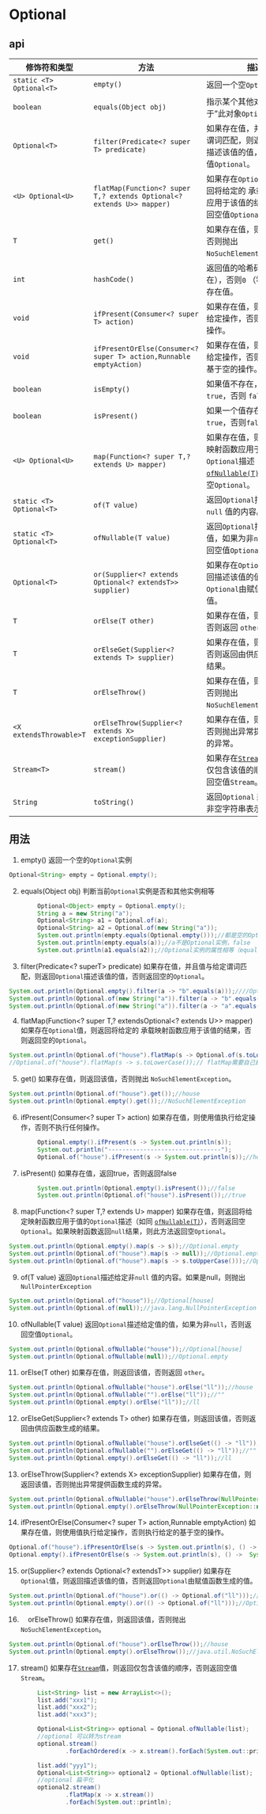 # Optional

## api

| 修饰符和类型             | 方法                                                         | 描述                                                         |
| ------------------------ | ------------------------------------------------------------ | ------------------------------------------------------------ |
| `static <T> Optional<T>` | `empty()`                                                    | 返回一个空`Optional`实例。                                   |
| `boolean`                | `equals(Object obj)`                                         | 指示某个其他对象是否“等于”此对象`Optional`。                 |
| `Optional<T>`            | `filter(Predicate<? super T> predicate)`                     | 如果存在值，并且值与给定谓词匹配，则返回`Optional`描述该值的值，否则返回空值`Optional`。 |
| `<U> Optional<U>`        | `flatMap(Function<? super T,? extends Optional<? extends U>> mapper)` | 如果存在`Optional`值，则返回将给定的 承载映射函数应用于该值的结果，否则返回空值`Optional`。 |
| `T`                      | `get()`                                                      | 如果存在值，则返回该值，否则抛出 `NoSuchElementException`。  |
| `int`                    | `hashCode()`                                                 | 返回值的哈希码（如果存在），否则`0` （零）如果不存在值。     |
| `void`                   | `ifPresent(Consumer<? super T> action)`                      | 如果存在值，则使用值执行给定操作，否则不执行任何操作。       |
| `void`                   | `ifPresentOrElse(Consumer<? super T> action,Runnable emptyAction)` | 如果存在值，则使用值执行给定操作，否则执行给定的基于空的操作。 |
| `boolean`                | `isEmpty()`                                                  | 如果值不存在，则返回`true`，否则 `false`。                   |
| `boolean`                | `isPresent()`                                                | 如果一个值存在，返回`true`，否则`false`。                    |
| `<U> Optional<U>`        | `map(Function<? super T,? extends U> mapper)`                | 如果存在值，则返回将给定映射函数应用于值的`Optional`描述（如同[`ofNullable(T)`](https://docs.oracle.com/en/java/javase/11/docs/api/java.base/java/util/Optional.html#ofNullable(T))），否则返回空`Optional`。 |
| `static <T> Optional<T>` | `of(T value)`                                                | 返回`Optional`描述给定非`null` 值的内容。                    |
| `static <T> Optional<T>` | `ofNullable(T value)`                                        | 返回`Optional`描述给定值的值，如果为非`null`，否则返回空值`Optional`。 |
| `Optional<T>`            | `or(Supplier<? extends Optional<? extendsT>> supplier)`      | 如果存在`Optional`值，则返回描述该值的值，否则返回`Optional`由赋值函数生成的值。 |
| `T`                      | `orElse(T other)`                                            | 如果存在值，则返回该值，否则返回 `other`。                   |
| `T`                      | `orElseGet(Supplier<? extends T> supplier)`                  | 如果存在值，则返回该值，否则返回由供应函数生成的结果。       |
| `T`                      | `orElseThrow()`                                              | 如果存在值，则返回该值，否则抛出 `NoSuchElementException`。  |
| `<X extendsThrowable>T`  | `orElseThrow(Supplier<? extends X> exceptionSupplier)`       | 如果存在值，则返回该值，否则抛出异常提供函数生成的异常。     |
| `Stream<T>`              | `stream()`                                                   | 如果存在[`Stream`](https://docs.oracle.com/en/java/javase/11/docs/api/java.base/java/util/stream/Stream.html)值，则返回仅包含该值的顺序，否则返回空值`Stream`。 |
| `String`                 | `toString()`                                                 | 返回`Optional` 适合调试的非空字符串表示形式。                |

## 用法

1. empty() 返回一个空的`Optional`实例  

```java
Optional<String> empty = Optional.empty();
```

2. equals(Object obj) 判断当前`Optional`实例是否和其他实例相等  

```java
		Optional<Object> empty = Optional.empty();
        String a = new String("a");
        Optional<String> a1 = Optional.of(a);
        Optional<String> a2 = Optional.of(new String("a"));
        System.out.println(empty.equals(Optional.empty()));//都是空的Optional实例，true
        System.out.println(empty.equals(a));//a不是Optional实例，false
        System.out.println(a1.equals(a2));//Optional实例的属性相等（equal to），true
```

3. filter(Predicate<? superT> predicate) 如果存在值，并且值与给定谓词匹配，则返回`Optional`描述该值的值，否则返回空的`Optional`。  

```java
System.out.println(Optional.empty().filter(a -> "b".equals(a)));////Optional.empty
System.out.println(Optional.of(new String("a")).filter(a -> "b".equals(a)));//Optional.empty
System.out.println(Optional.of(new String("a")).filter(a -> "a".equals(a)));//Optional[a]
```

4. flatMap(Function<? super T,? extendsOptional<? extends U>> mapper) 如果存在`Optional`值，则返回将给定的 承载映射函数应用于该值的结果，否则返回空的`Optional`。  

```java
System.out.println(Optional.of("house").flatMap(s -> Optional.of(s.toLowerCase())));//Optional[HOUSE]
//Optional.of("house").flatMap(s -> s.toLowerCase());// flatMap需要自己封装成Optional
```

5. get() 如果存在值，则返回该值，否则抛出 `NoSuchElementException`。  

```java
System.out.println(Optional.of("house").get());//house
System.out.println(Optional.empty().get());//NoSuchElementException
```

6. ifPresent(Consumer<? super T> action) 如果存在值，则使用值执行给定操作，否则不执行任何操作。

```java
        Optional.empty().ifPresent(s -> System.out.println(s));
        System.out.println("--------------------------------");
        Optional.of("house").ifPresent(s -> System.out.println(s));//house
```

7. isPresent() 如果存在值，返回true，否则返回false  

```java
        System.out.println(Optional.empty().isPresent());//false
        System.out.println(Optional.of("house").isPresent());//true
```

8. map(Function<? super T,? extends U> mapper) 如果存在值，则返回将给定映射函数应用于值的`Optional`描述（如同 [`ofNullable(T)`](https://docs.oracle.com/en/java/javase/11/docs/api/java.base/java/util/Optional.html#ofNullable(T))），否则返回空`Optional`。如果映射函数返回`null`结果，则此方法返回空`Optional`。

```java
System.out.println(Optional.empty().map(s -> s));//Optional.empty
System.out.println(Optional.of("house").map(s -> null));//Optional.empty
System.out.println(Optional.of("house").map(s -> s.toUpperCase()));//Optional[HOUSE]
```

9. of(T value)  返回`Optional`描述给定非`null` 值的内容。如果是null，则抛出`NullPointerException`  

```java
System.out.println(Optional.of("house"));//Optional[house]
System.out.println(Optional.of(null));//java.lang.NullPointerException
```

10. ofNullable(T value) 返回`Optional`描述给定值的值，如果为非`null`，否则返回空值`Optional`。

```java
System.out.println(Optional.ofNullable("house"));//Optional[house]
System.out.println(Optional.ofNullable(null));//Optional.empty
```

11. orElse(T other) 如果存在值，则返回该值，否则返回 `other`。

```java
System.out.println(Optional.ofNullable("house").orElse("ll"));//house
System.out.println(Optional.ofNullable("").orElse("ll"));//""
System.out.println(Optional.empty().orElse("ll"));//ll
```

12. orElseGet(Supplier<? extends T> other) 如果存在值，则返回该值，否则返回由供应函数生成的结果。

```java
System.out.println(Optional.ofNullable("house").orElseGet(() -> "ll"));//house
System.out.println(Optional.ofNullable("").orElseGet(() -> "ll"));//""
System.out.println(Optional.empty().orElseGet(() -> "ll"));//ll
```

13. orElseThrow(Supplier<? extends X> exceptionSupplier) 如果存在值，则返回该值，否则抛出异常提供函数生成的异常。

```java
System.out.println(Optional.ofNullable("house").orElseThrow(NullPointerException::new));//house
System.out.println(Optional.empty().orElseThrow(NullPointerException::new));//java.lang.NullPointerException
```

14. ifPresentOrElse(Consumer<? super T> action,Runnable emptyAction) 如果存在值，则使用值执行给定操作，否则执行给定的基于空的操作。

```java
Optional.of("house").ifPresentOrElse(s -> System.out.println(s), () ->  System.out.println("null"));//house
Optional.empty().ifPresentOrElse(s -> System.out.println(s), () ->  System.out.println("null"));//null
```

15. or(Supplier<? extends Optional<? extendsT>> supplier) 如果存在`Optional`值，则返回描述该值的值，否则返回`Optional`由赋值函数生成的值。

```java
System.out.println(Optional.of("house").or(() -> Optional.of("ll")));//Optional[house]
System.out.println(Optional.empty().or(() -> Optional.of("ll")));//Optional[ll]
```

16. `  `orElseThrow() 如果存在值，则返回该值，否则抛出 `NoSuchElementException`。

```java
System.out.println(Optional.of("house").orElseThrow());//house
System.out.println(Optional.empty().orElseThrow());//java.util.NoSuchElementException: No value present
```

17. stream() 如果存在[`Stream`](https://docs.oracle.com/en/java/javase/11/docs/api/java.base/java/util/stream/Stream.html)值，则返回仅包含该值的顺序，否则返回空值`Stream`。

```java
        List<String> list = new ArrayList<>();
        list.add("xxx1");
        list.add("xxx2");
        list.add("xxx3");

        Optional<List<String>> optional = Optional.ofNullable(list);
        //optional 可以转为stream
        optional.stream()
                .forEachOrdered(x -> x.stream().forEach(System.out::println));

        list.add("yyy1");
        Optional<List<String>> optional2 = Optional.ofNullable(list);
        //optional 扁平化
        optional2.stream()
                .flatMap(x -> x.stream())
                .forEach(System.out::println);
```

